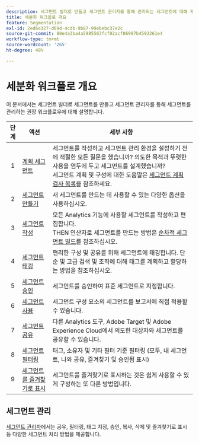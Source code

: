 ```yaml
---
description: 세그먼트 빌더로 만들고 세그먼트 관리자를 통해 관리되는 세그먼트에 대해 제안되는 워크플로에 대해 설명합니다.
title: 세분화 워크플로 개요
feature: Segmentation
exl-id: 2ed6e327-d69d-4cdb-9b87-99ebebc37e2c
source-git-commit: 80e4a3ba4a5985563fcf02acf06997b4592261e4
workflow-type: tm+mt
source-wordcount: '265'
ht-degree: 48%

---
```


# 세분화 워크플로 개요

이 문서에서는 세그먼트 빌더로 세그먼트를 만들고 세그먼트 관리자를 통해 세그먼트를 관리하는 권장 워크플로우에 대해 설명합니다.


| 단계 | 액션 | 세부 사항 |
|:--:|---|---|
| 1 | [계획 세그먼트](/help/components/segmentation/segmentation-workflow/seg-plan.md) | 세그먼트를 작성하고 세그먼트 관리 환경을 설정하기 전에 적절한 모든 질문을 했습니까? 의도한 목적과 뚜렷한 사용을 염두에 두고 세그먼트를 설계했습니까? <br/>세그먼트 계획 및 구성에 대한 도움말은 [세그먼트 계획 검사 목록](seg-plan.md)을 참조하세요. |
| 2 | [세그먼트 만들기](seg-create.md) | 새 세그먼트를 만드는 데 사용할 수 있는 다양한 옵션을 사용하십시오. |
| 3 | [세그먼트 작성](/help/components/segmentation/segmentation-workflow/seg-build.md) | 모든 Analytics 기능에 사용할 세그먼트를 작성하고 편집합니다. <br/>THEN 연산자로 세그먼트를 만드는 방법은 [순차적 세그먼트 빌드](/help/components/segmentation/segmentation-workflow/seg-sequential-build.md)를 참조하십시오. |
| 4 | [세그먼트 태깅](/help/components/segmentation/segmentation-workflow/seg-tag.md) | 편리한 구성 및 공유를 위해 세그먼트에 태깅합니다. 단순 및 고급 검색 및 조직에 대해 태그를 계획하고 할당하는 방법을 참조하십시오. |
| 5 | [세그먼트 승인](/help/components/segmentation/segmentation-workflow/seg-approve.md) | 세그먼트를 승인하여 표준 세그먼트로 지정합니다. |
| 6 | [세그먼트 사용](/help/components/segmentation/segmentation-workflow/t-seg-apply.md) | 세그먼트 구성 요소의 세그먼트를 보고서에 직접 적용할 수 있습니다. |
| 7 | [세그먼트 공유](/help/components/segmentation/segmentation-workflow/t-seg-share.md) | 다른 Analytics 도구, Adobe Target 및 Adobe Experience Cloud에서 의도한 대상자와 세그먼트를 공유할 수 있습니다. |
| 8 | [세그먼트 필터링](/help/components/segmentation/segmentation-workflow/t-seg-filter.md) | 태그, 소유자 및 기타 필터 기준 필터링 (모두, 내 세그먼트, 나와 공유, 즐겨찾기 및 승인됨 표시) |
| 9 | [세그먼트를 즐겨찾기로 표시](/help/components/segmentation/segmentation-workflow/t-seg-favorite.md) | 세그먼트를 즐겨찾기로 표시하는 것은 쉽게 사용할 수 있게 구성하는 또 다른 방법입니다. |

## 세그먼트 관리

[세그먼트 관리자](/help/components/segmentation/segmentation-workflow/seg-manage.md)에서는 공유, 필터링, 태그 지정, 승인, 복사, 삭제 및 즐겨찾기로 표시 등 다양한 세그먼트 처리 방법을 제공합니다.
